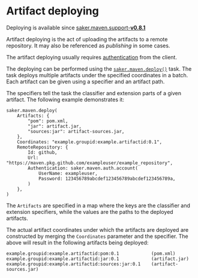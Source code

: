 # Artifact deploying

<div class="since-version">

Deploying is available since [saker.maven.support-**v0.8.1**](https://nest.saker.build/package/saker.maven.support?version=v0.8.1)

</div>

Artifact deploying is the act of uploading the artifacts to a remote repository. It may also be referenced as *publishing* in some cases.

The artifact deploying usually requires [authentication](authentication.md) from the client.

The deploying can be performed using the [`saker.maven.deploy()`](/taskdoc/saker.maven.deploy.html) task. The task deploys multiple artifacts under the specified coordinates in a batch. Each artifact can be given using a specifier and an artifact path.

The specifiers tell the task the classifier and extension parts of a given artifact. The following example demonstrates it:

```sakerscript
saker.maven.deploy(
	Artifacts: {
		"pom": pom.xml,
		"jar": artifact.jar,
		"sources:jar": artifact-sources.jar,
	},
	Coordinates: "example.groupid:example.artifactid:0.1",
	RemoteRepository: {
		Id: github,
		Url: "https://maven.pkg.github.com/exampleuser/example_repository",
		Authentication: saker.maven.auth.account(
			UserName: exampleuser,
			Password: 123456789abcdef123456789abcdef123456789a,
		)
	},
)
```

The `Artifacts` are specified in a map where the keys are the classifier and extension specifiers, while the values are the paths to the deployed artifacts.

The actual artifact coordinates under which the artifacts are deployed are constructed by merging the `Coordinates` parameter and the specifier. The above will result in the following artifacts being deployed:

```plaintext
example.groupid:example.artifactid:pom:0.1            (pom.xml)
example.groupid:example.artifactid:jar:0.1            (artifact.jar)
example.groupid:example.artifactid:sources:jar:0.1    (artifact-sources.jar)
```
